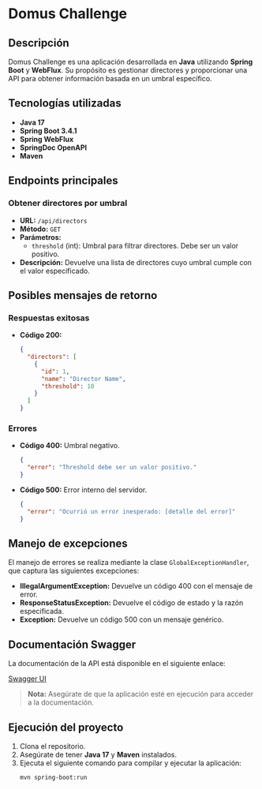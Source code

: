# Domus Challenge

## Descripción
Domus Challenge es una aplicación desarrollada en **Java** utilizando **Spring Boot** y **WebFlux**. Su propósito es gestionar directores y proporcionar una API para obtener información basada en un umbral específico.

## Tecnologías utilizadas
- **Java 17**
- **Spring Boot 3.4.1**
- **Spring WebFlux**
- **SpringDoc OpenAPI**
- **Maven**

## Endpoints principales
### Obtener directores por umbral
- **URL:** `/api/directors`
- **Método:** `GET`
- **Parámetros:**
  - `threshold` (int): Umbral para filtrar directores. Debe ser un valor positivo.
- **Descripción:** Devuelve una lista de directores cuyo umbral cumple con el valor especificado.

## Posibles mensajes de retorno
### Respuestas exitosas
- **Código 200:** 
  ```json
  {
    "directors": [
      {
        "id": 1,
        "name": "Director Name",
        "threshold": 10
      }
    ]
  }
  
### Errores
- **Código 400:** Umbral negativo.
  ```json
  {
    "error": "Threshold debe ser un valor positivo."
  }

- **Código 500:** Error interno del servidor.
  ```json
  {
    "error": "Ocurrió un error inesperado: [detalle del error]"
  }
  
## Manejo de excepciones
El manejo de errores se realiza mediante la clase `GlobalExceptionHandler`, que captura las siguientes excepciones:

- **IllegalArgumentException:** Devuelve un código 400 con el mensaje de error.
- **ResponseStatusException:** Devuelve el código de estado y la razón especificada.
- **Exception:** Devuelve un código 500 con un mensaje genérico.

## Documentación Swagger
La documentación de la API está disponible en el siguiente enlace:

[Swagger UI](http://localhost:8080/swagger-ui.html)

> **Nota:** Asegúrate de que la aplicación esté en ejecución para acceder a la documentación.

## Ejecución del proyecto
1. Clona el repositorio.
2. Asegúrate de tener **Java 17** y **Maven** instalados.
3. Ejecuta el siguiente comando para compilar y ejecutar la aplicación:
   ```bash
   mvn spring-boot:run